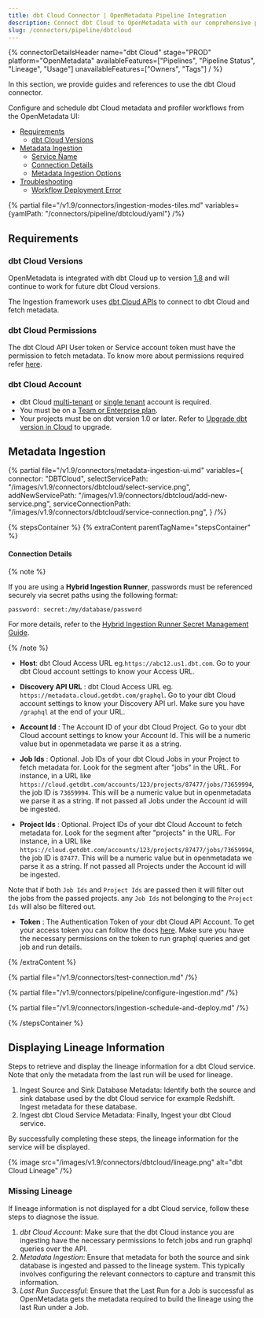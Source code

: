 ```yaml
---
title: dbt Cloud Connector | OpenMetadata Pipeline Integration
description: Connect dbt Cloud to OpenMetadata with our comprehensive pipeline connector guide. Setup instructions, configuration examples, and troubleshooting tips.
slug: /connectors/pipeline/dbtcloud
---
```


{% connectorDetailsHeader
name="dbt Cloud"
stage="PROD"
platform="OpenMetadata"
availableFeatures=["Pipelines", "Pipeline Status", "Lineage", "Usage"]
unavailableFeatures=["Owners", "Tags"]
/ %}


In this section, we provide guides and references to use the dbt Cloud connector.

Configure and schedule dbt Cloud metadata and profiler workflows from the OpenMetadata UI:

- [Requirements](#requirements)
    - [dbt Cloud Versions](#dbt-cloud-versions)
- [Metadata Ingestion](#metadata-ingestion)
    - [Service Name](#service-name)
    - [Connection Details](#connection-details)
    - [Metadata Ingestion Options](#metadata-ingestion-options)
- [Troubleshooting](/connectors/pipeline/dbtcloud/troubleshooting)
    - [Workflow Deployment Error](#workflow-deployment-error)

{% partial file="/v1.9/connectors/ingestion-modes-tiles.md" variables={yamlPath: "/connectors/pipeline/dbtcloud/yaml"} /%}

## Requirements

### dbt Cloud Versions

OpenMetadata is integrated with dbt Cloud up to version [1.8](https://docs.getdbt.com/docs/get-started-dbt) and will continue to work for future dbt Cloud versions.

The Ingestion framework uses [dbt Cloud APIs](https://docs.getdbt.com/dbt-cloud/api-v2#/) to connect to  dbt Cloud and fetch metadata.

### dbt Cloud Permissions

The dbt Cloud API User token or Service account token must have the permission to fetch metadata.
To know more about permissions required refer [here](https://docs.getdbt.com/docs/dbt-cloud-apis/service-tokens#permissions-for-service-account-tokens).

### dbt Cloud Account

- dbt Cloud [multi-tenant](https://docs.getdbt.com/docs/cloud/about-cloud/tenancy#multi-tenant) or [single tenant](https://docs.getdbt.com/docs/cloud/about-cloud/tenancy#single-tenant) account is required.
- You must be on a [Team or Enterprise plan](https://www.getdbt.com/pricing/).
- Your projects must be on dbt version 1.0 or later. Refer to [Upgrade dbt version in Cloud](https://docs.getdbt.com/docs/dbt-versions/upgrade-dbt-version-in-cloud) to upgrade.

## Metadata Ingestion

{% partial 
    file="/v1.9/connectors/metadata-ingestion-ui.md" 
    variables={
        connector: "DBTCloud", 
        selectServicePath: "/images/v1.9/connectors/dbtcloud/select-service.png",
        addNewServicePath: "/images/v1.9/connectors/dbtcloud/add-new-service.png",
        serviceConnectionPath: "/images/v1.9/connectors/dbtcloud/service-connection.png",
    } 
/%}

{% stepsContainer %}
{% extraContent parentTagName="stepsContainer" %}

#### Connection Details

{% note %} 

If you are using a **Hybrid Ingestion Runner**, passwords must be referenced securely via secret paths using the following format:

```
password: secret:/my/database/password
```
For more details, refer to the [Hybrid Ingestion Runner Secret Management Guide](https://docs.getcollate.io/getting-started/day-1/hybrid-saas/hybrid-ingestion-runner#3.-manage-secrets-securely).

{% /note %}

- **Host**: dbt Cloud Access URL eg.`https://abc12.us1.dbt.com`. Go to your dbt Cloud account settings to know your Access URL.

- **Discovery API URL** : dbt Cloud Access URL eg. `https://metadata.cloud.getdbt.com/graphql`. Go to your dbt Cloud account settings to know your Discovery API url. Make sure you have `/graphql` at the end of your URL.

- **Account Id** : The Account ID of your dbt Cloud Project. Go to your dbt Cloud account settings to know your Account Id. This will be a numeric value but in openmetadata we parse it as a string.

- **Job Ids** : Optional. Job IDs of your dbt Cloud Jobs in your Project to fetch metadata for. Look for the segment after "jobs" in the URL. For instance, in a URL like `https://cloud.getdbt.com/accounts/123/projects/87477/jobs/73659994`, the job ID is `73659994`. This will be a numeric value but in openmetadata we parse it as a string. If not passed all Jobs under the Account id will be ingested.

- **Project Ids** : Optional. Project IDs of your dbt Cloud Account to fetch metadata for. Look for the segment after "projects" in the URL. For instance, in a URL like `https://cloud.getdbt.com/accounts/123/projects/87477/jobs/73659994`, the job ID is `87477`. This will be a numeric value but in openmetadata we parse it as a string. If not passed all Projects under the Account id will be ingested.

Note that if both `Job Ids` and `Project Ids` are passed then it will filter out the jobs from the passed projects. any `Job Ids` not belonging to the `Project Ids` will also be filtered out.

- **Token** : The Authentication Token of your dbt Cloud API Account. To get your access token you can follow the docs [here](https://docs.getdbt.com/docs/dbt-cloud-apis/authentication).
Make sure you have the necessary permissions on the token to run graphql queries and get job and run details. 

{% /extraContent %}

{% partial file="/v1.9/connectors/test-connection.md" /%}

{% partial file="/v1.9/connectors/pipeline/configure-ingestion.md" /%}

{% partial file="/v1.9/connectors/ingestion-schedule-and-deploy.md" /%}

{% /stepsContainer %}

## Displaying Lineage Information
Steps to retrieve and display the lineage information for a dbt Cloud service. Note that only the metadata from the last run will be used for lineage.
1. Ingest Source and Sink Database Metadata: Identify both the source and sink database used by the dbt Cloud service for example Redshift. Ingest metadata for these database.
2. Ingest dbt Cloud Service Metadata: Finally, Ingest your dbt Cloud service.

By successfully completing these steps, the lineage information for the service will be displayed.

{% image
  src="/images/v1.9/connectors/dbtcloud/lineage.png"
  alt="dbt Cloud Lineage" /%}

### Missing Lineage
If lineage information is not displayed for a dbt Cloud service, follow these steps to diagnose the issue.
1. *dbt Cloud Account*: Make sure that the dbt Cloud instance you are ingesting have the necessary permissions to fetch jobs and run graphql queries over the API.
2. *Metadata Ingestion*: Ensure that metadata for both the source and sink database is ingested and passed to the lineage system. This typically involves configuring the relevant connectors to capture and transmit this information.
3. *Last Run Successful*: Ensure that the Last Run for a Job is successful as OpenMetadata gets the metadata required to build the lineage using the last Run under a Job.
